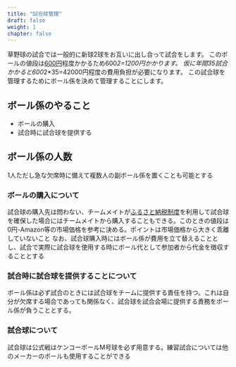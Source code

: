 ```yaml
---
title: "試合球管理"
draft: false
weight: 1
chapter: false
---
```


草野球の試合では一般的に新球2球をお互いに出し合って試合をします。
このボールの値段は[600円](https://www.amazon.co.jp/%E3%83%8A%E3%82%AC%E3%82%BB%E3%82%B1%E3%83%B3%E3%82%B3%E3%83%BC-KENKO-%E4%B8%80%E8%88%AC%E3%83%BB%E4%B8%AD%E5%AD%A6%E7%94%9F%E7%94%A8-1%E3%83%80%E3%83%BC%E3%82%B9-MD/dp/B0723H1YP7/ref=sr_1_5?adgrpid=54958900924&gclid=Cj0KCQjwteOaBhDuARIsADBqRegL0dciBeRvX988IAw015ow6ZowWXdqJxsV9hOXNVlGgnQyFqM8DuYaAnF3EALw_wcB&hvadid=618606268074&hvdev=c&hvlocphy=1009343&hvnetw=g&hvqmt=e&hvrand=17060693618409950340&hvtargid=kwd-411163929325&hydadcr=12118_13379318&jp-ad-ap=0&keywords=%E3%82%B1%E3%83%B3%E3%82%B3%E3%83%BC+m%E7%90%83&qid=1666821210&qu=eyJxc2MiOiIxLjYwIiwicXNhIjoiMS41NSIsInFzcCI6IjEuMzAifQ%3D%3D&sr=8-5)程度かかるため600*2=1200円かかります。
仮に年間35試合かかると600*2*35=42000円程度の費用負担が必要になります。
この試合球を管理するためにボール係を決めて管理することにします。

## ボール係のやること

- ボールの購入
- 試合時に試合球を提供する

## ボール係の人数

1人ただし急な欠席時に備えて複数人の副ボール係を置くことも可能とする

### ボールの購入について

試合球の購入先は問わない、チームメイトが[ふるさと納税制度](https://www.furusato-tax.jp/product/detail/12441/5114710)を利用して試合球を確保した場合にはチームメイトから購入することもできる。このときの値段は0円-Amazon等の市場価格を参考に決める。ポイントは市場価格から大きく乖離していないこと
なお、試合球購入時にはボール係が費用を立て替えることとし、試合で実際に試合球を使用する時にボール代として参加者から代金を徴収することとする

### 試合時に試合球を提供することについて

ボール係は必ず試合のときには試合球をチームに提供する責任を持つ。これは自分が欠席する場合であっても関係なく、試合球を試合会場に提供する責務をボール係が負うこととする。

### 試合球について

試合球は公式戦はケンコーボールM号球を必ず用意する。練習試合については他のメーカーのボールも使用することができる
